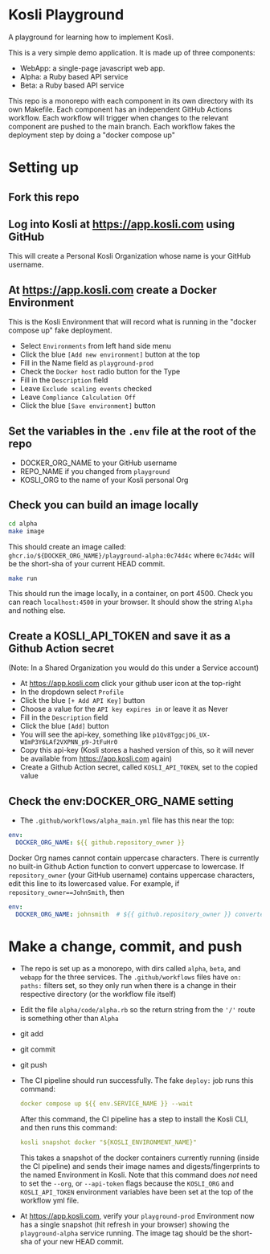 # Kosli Playground

A playground for learning how to implement Kosli.

This is a very simple demo application. It is made up of three components:

- WebApp: a single-page javascript web app.
- Alpha: a Ruby based API service
- Beta: a Ruby based API service

This repo is a monorepo with each component in its own directory with its own Makefile.
Each component has an independent GitHub Actions workflow. 
Each workflow will trigger when changes to the relevant component are pushed to the main branch.
Each workflow fakes the deployment step by doing a "docker compose up"


# Setting up

## Fork this repo

## Log into Kosli at https://app.kosli.com using GitHub

This will create a Personal Kosli Organization whose name is your GitHub username.

## At https://app.kosli.com create a Docker Environment

This is the Kosli Environment that will record what is running in the "docker compose up" fake deployment.
- Select `Environments` from left hand side menu
- Click the blue `[Add new environment]` button at the top
- Fill in the Name field as `playground-prod`
- Check the `Docker host` radio button for the Type
- Fill in the `Description` field
- Leave `Exclude scaling events` checked
- Leave `Compliance Calculation Off`
- Click the blue `[Save environment]` button

## Set the variables in the `.env` file at the root of the repo

- DOCKER_ORG_NAME to your GitHub username
- REPO_NAME if you changed from `playground`
- KOSLI_ORG to the name of your Kosli personal Org

## Check you can build an image locally

```bash
cd alpha
make image
```
This should create an image called: `ghcr.io/${DOCKER_ORG_NAME}/playground-alpha:0c74d4c`
where `0c74d4c` will be the short-sha of your current HEAD commit.
```bash
make run
```
This should run the image locally, in a container, on port 4500.
Check you can reach `localhost:4500` in your browser.
It should show the string `Alpha` and nothing else.

## Create a KOSLI_API_TOKEN and save it as a Github Action secret

(Note: In a Shared Organization you would do this under a Service account) 
- At https://app.kosli.com click your github user icon at the top-right
- In the dropdown select `Profile`
- Click the blue `[+ Add API Key]` button
- Choose a value for the `API key expires in` or leave it as Never
- Fill in the `Description` field
- Click the blue `[Add]` button
- You will see the api-key, something like `p1Qv8TggcjOG_UX-WImP3Y6LAf2VXPNN_p9-JtFuHr0`
- Copy this api-key (Kosli stores a hashed version of this, so it will never be available from https://app.kosli.com again)
- Create a Github Action secret, called `KOSLI_API_TOKEN`, set to the copied value

## Check the env:DOCKER_ORG_NAME setting

- The `.github/workflows/alpha_main.yml` file has this near the top:
```yml
env:
  DOCKER_ORG_NAME: ${{ github.repository_owner }}
```
Docker Org names cannot contain uppercase characters.
There is currently no built-in Github Action function to convert uppercase to lowercase.
If `repository_owner` (your GitHub username) contains uppercase characters, edit this line to its lowercased value.
For example, if `repository_owner==JohnSmith`, then
```yml
env:
  DOCKER_ORG_NAME: johnsmith  # ${{ github.repository_owner }} converted to lowercase.
```

# Make a change, commit, and push

- The repo is set up as a monorepo, with dirs called `alpha`, `beta`, and `webapp`
  for the three services. The `.github/workflows` files have `on: paths:` filters set, so they only run when
  there is a change in their respective directory (or the workflow file itself)

- Edit the file `alpha/code/alpha.rb` so the return string from the `'/'` route is something other than `Alpha`

- git add
- git commit
- git push

- The CI pipeline should run successfully. The fake `deploy:` job runs this command:
  ```yml
  docker compose up ${{ env.SERVICE_NAME }} --wait
  ```
  After this command, the CI pipeline has a step to install the Kosli CLI, and then runs this command:
  ```yml
  kosli snapshot docker "${KOSLI_ENVIRONMENT_NAME}"
  ```
  This takes a snapshot of the docker containers currently running (inside the CI pipeline)
  and sends their image names and digests/fingerprints to the named Environment in Kosli.
  Note that this command does _not_ need to set the `--org`, or `--api-token` flags because
  the `KOSLI_ORG` and `KOSLI_API_TOKEN` environment variables have been set at the top of the workflow yml file.

- At https://app.kosli.com, verify your `playground-prod` Environment now has a single snapshot
(hit refresh in your browser) showing the `playground-alpha` service running.
The image tag should be the short-sha of your new HEAD commit. 




